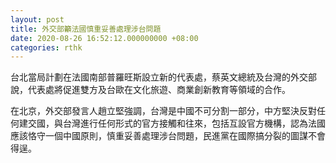 ```yaml
---
layout: post
title: 外交部籲法國慎重妥善處理涉台問題
date: 2020-08-26 16:52:12.000000000 +08:00
categories: rthk
---
```


台北當局計劃在法國南部普羅旺斯設立新的代表處，蔡英文總統及台灣的外交部說，代表處將促進雙方及台歐在文化旅遊、商業創新教育等領域的合作。

在北京，外交部發言人趙立堅強調，台灣是中國不可分割一部分，中方堅決反對任何建交國，與台灣進行任何形式的官方接觸和往來，包括互設官方機構，認為法國應該恪守一個中國原則，慎重妥善處理涉台問題，民進黨在國際搞分裂的圖謀不會得逞。
